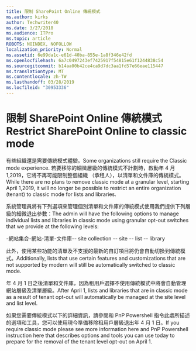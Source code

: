 ```yaml
---
title: 限制 SharePoint Online 傳統模式
ms.author: kirks
author: Techwriter40
ms.date: 3/27/2018
ms.audience: ITPro
ms.topic: article
ROBOTS: NOINDEX, NOFOLLOW
localization_priority: Normal
ms.assetid: 6e99da1c-e61d-40ba-855e-1a8f346e42fd
ms.openlocfilehash: 6a7c0497243ef7425917f54815e61f1244838c54
ms.sourcegitcommit: b14aa00b42ce4ca9d7dc3aa1fd57e66eae115447
ms.translationtype: MT
ms.contentlocale: zh-TW
ms.lasthandoff: 03/28/2019
ms.locfileid: "30953336"
---
```

# <a name="restrict-sharepoint-online-to-classic-mode"></a><span data-ttu-id="420b2-102">限制 SharePoint Online 傳統模式</span><span class="sxs-lookup"><span data-stu-id="420b2-102">Restrict SharePoint Online to classic mode</span></span>

<span data-ttu-id="420b2-103">有些組織還是需要傳統模式體驗。</span><span class="sxs-lookup"><span data-stu-id="420b2-103">Some organizations still require the Classic mode experience.</span></span> <span data-ttu-id="420b2-104">若要移除的細微層級的傳統模式不計劃時，啟動年 4 月 1,2019，它將不再可能限制整個組織 （承租人），以清單和文件庫的傳統模式。</span><span class="sxs-lookup"><span data-stu-id="420b2-104">While there are no plans to remove classic mode at a granular level, starting April 1,2019, it will no longer be possible to restrict an entire organization (tenant) to classic mode for lists and libraries.</span></span>

<span data-ttu-id="420b2-105">系統管理員將有下列選項來管理個別清單和文件庫的傳統模式使用我們提供下列層級的細微退出參數：</span><span class="sxs-lookup"><span data-stu-id="420b2-105">The admin will have the following options to manage individual lists and libraries in classic mode using granular opt-out switches that we provide at the following levels:</span></span>

<span data-ttu-id="420b2-106">-網站集合-網站-清單-文件庫</span><span class="sxs-lookup"><span data-stu-id="420b2-106">-- site collection -- site -- list -- library</span></span>

<span data-ttu-id="420b2-107">此外，使用某些功能的清單及不支援的最新的自訂項目將仍會自動切換到傳統模式。</span><span class="sxs-lookup"><span data-stu-id="420b2-107">Additionally, lists that use certain features and customizations that are not supported by modern will still be automatically switched to classic mode.</span></span>

<span data-ttu-id="420b2-108">年 4 月 1 日之後清單和文件庫，因為租用戶選擇不使用傳統模式中將會自動管理網站層級及清單層級。</span><span class="sxs-lookup"><span data-stu-id="420b2-108">After April 1, lists and libraries that are in classic mode as a result of tenant opt-out will automatically be managed at the site level and list level.</span></span>

<span data-ttu-id="420b2-109">如果您需要傳統模式以下的詳細資訊，請參閱和 PnP Powershell 指令此處所描述的選項和工具，您可以使用現今準備移除租用戶層級退出年 4 月 1 日。</span><span class="sxs-lookup"><span data-stu-id="420b2-109">If you require classic mode please see more information here and PnP Powershell instruction here that describes options and tools you can use today to prepare for the removal of the tenant level opt-out on April 1.</span></span>
